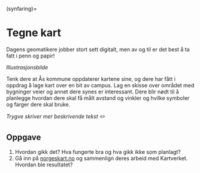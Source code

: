 (synfaring)=

# Tegne kart

Dagens geomatikere jobber stort sett digitalt, men av og til er det best å ta fatt i penn og papir!

*Illustrasjonsbilde*

Tenk dere at Ås kommune oppdaterer kartene sine, og dere har fått i oppdrag å lage kart over en bit av campus. Lag en skisse over området med bygninger veier og annet dere synes er interessant. Dere blir nødt til å planlegge hvordan dere skal få målt avstand og vinkler og hvilke symboler og farger dere skal bruke.

*Trygve skriver mer beskrivende tekst ✏️*


## Oppgave

1. Hvordan gikk det? Hva fungerte bra og hva gikk ikke som planlagt?
2. Gå inn på [norgeskart.no](https://norgeskart.no) og sammenlign deres arbeid med Kartverket. Hvordan ble resultatet?
